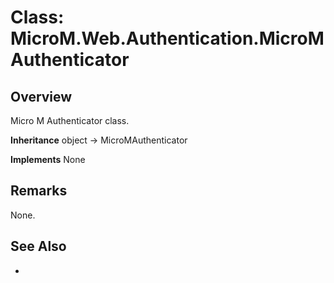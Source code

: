 # Class: MicroM.Web.Authentication.MicroMAuthenticator
## Overview
Micro M Authenticator class.

**Inheritance**
object -> MicroMAuthenticator

**Implements**
None

## Remarks
None.

## See Also
-